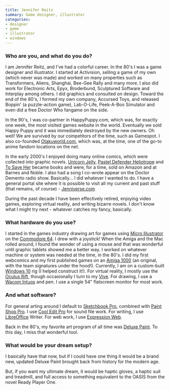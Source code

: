 ```yaml
---
title: Jennifer Reitz
summary: Game designer, illustrator 
categories:
- designer
- game
- illustrator
- windows
---
```


### Who are you, and what do you do?

I am Jennifer Reitz, and I've had a colorful career. In the 80's I was a game designer and illustrator. I started at Activision, selling a game of my own (which never was made) and worked on many properties such as Transformers, Aliens, Shanghai, Bee-Gee Rally and many more. I also did work for Electronic Arts, Epyx, Broderbund, Sculptured Software and Interplay among others. I did graphics and consulted on design. Toward the end of the 80's, I formed my own company, Accursed Toys, and released Boppin' (a puzzle-action game), Lab-O-Life, Peek-A-Boo Simulator and even did a free Doctor Who fangame on the side.

In the 90's, I was co-partner in HappyPuppy.com, which was, for exactly one week, the most visited games website in the world. Eventually we sold Happy Puppy and it was immediately destroyed by the new owners. Oh well! We are survived by our competitors of the time, such as Gamespot. I also co-founded [Otakuworld.com](http://otakuworld.com/ "Jennifer's anime and manga website."), which was, at the time, one of the go-to anime fandom locations on the net.

In the early 2000's I enjoyed doing many online comics, which were collected into graphic novels. [Unicorn Jelly](http://unicornjelly.com/ "Jennifer's sci-fi manga."), [Pastel Defender Heliotrope](http://pasteldefender.com/ "Jennifer's hand-painted sci-fi manga.") and [To Save Her](http://pasteldefender.com/to%20save%20her%20archive.html "Jennifer's Unicorn Jelly side comic.") became books and were, for a time, sold on Amazon and at Barnes and Noble. I also had a song I co-wrote appear on the Doctor Demento radio show. Basically... I did whatever I wanted to do. I have a general portal site where it is possible to visit all my current and past stuff (that remains, of course) - [Jenniverse.com](http://www.jenniverse.com/ "Jennifer's website.")

During the past decade I have been effectively retired, enjoying video games, exploring virtual reality, and writing bizarre novels. I don't know what I might try next - whatever catches my fancy, basically.

### What hardware do you use?

I started in the games industry drawing art for games using [Micro Illustrator][micro-illustrator] on the [Commodore 64][commodore-64]. I drew with a joystick! When the Amiga and the Mac rolled around, I found the wonder of using a mouse and that was wonderful until graphic tablets showed me a better way. I worked on whatever machine or system was needed at the time, in the 80's. I did my first webcomics and my first published games on an [Amiga 1000][a1000] (an original, with the team signatures under the hood!). Currently, I am on a custom-built [Windows 10][windows-10] rig (I helped construct it!). For virtual reality, I mostly use the [Oculus Rift][rift], though occasionally I turn to my [Vive][]. For drawing, I use a [Wacom Intuos][intuos] and pen. I use a single 54" flatscreen monitor for most work.

### And what software?

For general arting around I default to [Sketchbook Pro][sketchbook-pro], combined with [Paint Shop Pro][paint-shop-pro]. I use [Cool Edit Pro][cool-edit-pro] for sound file work. For writing, I use [LibreOffice][libreoffice] Writer. For web work, I use [Expression Web][expression-web].

Back in the 80's, my favorite art program of all time was [Deluxe Paint][deluxe-paint]. To this day, I miss that wonderful tool.

### What would be your dream setup?

I basically have that now, but if I could have one thing it would be a brand new, updated Deluxe Paint brought back from history for the modern age. 

But, if you want my ultimate dream, it would be haptic gloves, a haptic suit and treadmill, and full access to something equivalent to the OASIS from the novel Ready Player One.

[a1000]: https://en.wikipedia.org/wiki/Amiga_1000 "A graphics-focused personal computer."
[commodore-64]: https://en.wikipedia.org/wiki/Commodore_64 "An 8-bit computer."
[intuos]: https://www.wacom.com/en-us/products/pen-tablets/intuos "A pen tablet."
[rift]: https://en.wikipedia.org/wiki/Oculus_Rift "A virtual reality helmet."
[vive]: http://www.htcvr.com/ "A SteamVR headset."
[cool-edit-pro]: https://en.wikipedia.org/wiki/Adobe_Audition "Digital audio creation software."
[deluxe-paint]: https://en.wikipedia.org/wiki/Deluxe_Paint "A bitmap graphics editor."
[expression-web]: https://en.wikipedia.org/wiki/Microsoft_Expression_Web "An HTML editor."
[libreoffice]: https://www.libreoffice.org/ "A free, open-source productivity suit."
[micro-illustrator]: http://plus4world.powweb.com/software/Micro_Illustrator "A drawing program for the C64"
[paint-shop-pro]: https://en.wikipedia.org/wiki/Paint_Shop_Pro "A raster and vector image editor."
[sketchbook-pro]: https://www.autodesk.com/products/sketchbook-pro/overview "A drawing/illustration tool."
[windows-10]: https://en.wikipedia.org/wiki/Windows_10 "An operating system."

